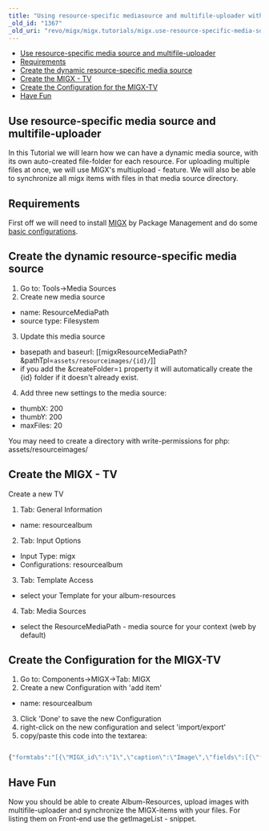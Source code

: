 ```yaml
---
title: "Using resource-specific mediasource and multifile-uploader with MIGX (Old Version)"
_old_id: "1367"
_old_uri: "revo/migx/migx.tutorials/migx.use-resource-specific-media-source-and-multifile-uploader"
---
```


- [Use resource-specific media source and multifile-uploader](#MIGX.Useresource-specificmediasourceandmultifile-uploader-Useresourcespecificmediasourceandmultifileuploader)
- [Requirements](#MIGX.Useresource-specificmediasourceandmultifile-uploader-Requirements)
- [Create the dynamic resource-specific media source](#MIGX.Useresource-specificmediasourceandmultifile-uploader-Createthedynamicresourcespecificmediasource)
- [Create the MIGX - TV](#MIGX.Useresource-specificmediasourceandmultifile-uploader-CreatetheMIGXTV)
- [Create the Configuration for the MIGX-TV](#MIGX.Useresource-specificmediasourceandmultifile-uploader-CreatetheConfigurationfortheMIGXTV)
- [Have Fun](#MIGX.Useresource-specificmediasourceandmultifile-uploader-HaveFun)
 


## Use resource-specific media source and multifile-uploader

 In this Tutorial we will learn how we can have a dynamic media source, with its own auto-created file-folder for each resource. 
 For uploading multiple files at once, we will use MIGX's multiupload - feature. 
 We will also be able to synchronize all migx items with files in that media source directory.

## Requirements

 First off we will need to install [MIGX](/extras/revo/migx "MIGX") by Package Management and do some [basic configurations](/extras/revo/migxdb/migxdb.configuration "MIGXdb.Configuration").

## Create the dynamic resource-specific media source

1. Go to: Tools->Media Sources
2. Create new media source 
  - name: ResourceMediaPath
  - source type: Filesystem
3. Update this media source 
  - basepath and baseurl: \[\[migxResourceMediaPath? &pathTpl=`assets/resourceimages/{id}/`\]\]
  - if you add the &createFolder=`1` property it will automatically create the {id} folder if it doesn't already exist.
4. Add three new settings to the media source: 
  - thumbX: 200
  - thumbY: 200
  - maxFiles: 20

 You may need to create a directory with write-permissions for php: assets/resourceimages/ 

## Create the MIGX - TV

 Create a new TV

1. Tab: General Information 
  - name: resourcealbum
2. Tab: Input Options 
  - Input Type: migx
  - Configurations: resourcealbum
3. Tab: Template Access 
  - select your Template for your album-resources
4. Tab: Media Sources 
  - select the ResourceMediaPath - media source for your context (web by default)

## Create the Configuration for the MIGX-TV

1. Go to: Components->MIGX->Tab: MIGX
2. Create a new Configuration with 'add item' 
  - name: resourcealbum
3. Click 'Done' to save the new Configuration
4. right-click on the new configuration and select 'import/export'
5. copy/paste this code into the textarea:
 
``` php 

{"formtabs":"[{\"MIGX_id\":\"1\",\"caption\":\"Image\",\"fields\":[{\"field\":\"title\",\"caption\":\"Title\",\"MIGX_id\":1},{\"MIGX_id\":\"2\",\"field\":\"image\",\"caption\":\"Image\",\"inputTV\":\"\",\"inputTVtype\":\"image\",\"configs\":\"\",\"sourceFrom\":\"migx\",\"sources\":\"\",\"inputOptionValues\":\"\",\"default\":\"\"},{\"MIGX_id\":\"3\",\"field\":\"description\",\"caption\":\"Description\",\"inputTV\":\"\",\"inputTVtype\":\"\",\"configs\":\"\",\"sourceFrom\":\"config\",\"sources\":\"\",\"inputOptionValues\":\"\",\"default\":\"\"}]}]","contextmenus":"","actionbuttons":"upload||loadfromsource","columnbuttons":"","filters":"","extended":{"migx_add":"Add Image","formcaption":"Image","win_id":"resourcegallery","multiple_formtabs":"","packageName":"","classname":"","task":"","getlistsort":"","getlistsortdir":"","use_custom_prefix":"0","prefix":"","grid":"","gridload_mode":"1","check_resid":"1","check_resid_TV":"","join_alias":"","getlistwhere":"","joins":"","cmpmaincaption":"","cmptabcaption":"","cmptabdescription":"","cmptabcontroller":""},"columns":"[{\"MIGX_id\":\"1\",\"header\":\"ID\",\"dataIndex\":\"MIGX_id\",\"width\":\"10\",\"renderer\":\"\",\"sortable\":\"false\",\"show_in_grid\":\"1\"},{\"MIGX_id\":\"2\",\"header\":\"Title\",\"dataIndex\":\"title\",\"width\":\"20\",\"renderer\":\"\",\"sortable\":\"false\",\"show_in_grid\":\"1\"},{\"MIGX_id\":\"3\",\"header\":\"Image\",\"dataIndex\":\"image\",\"width\":\"20\",\"renderer\":\"this.renderImage\",\"sortable\":\"false\",\"show_in_grid\":\"1\"},{\"MIGX_id\":\"4\",\"header\":\"Deleted\",\"dataIndex\":\"deleted\",\"width\":\"10\",\"renderer\":\"this.renderCrossTick\",\"sortable\":\"false\",\"show_in_grid\":\"1\"}]"}

```

## Have Fun

 Now you should be able to create Album-Resources, upload images with multifile-uploader and synchronize the MIGX-items with your files. 
 For listing them on Front-end use the getImageList - snippet.